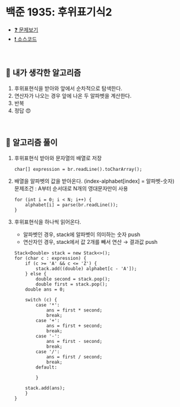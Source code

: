 # 백준 1935: 후위표기식2

* [❓ 문제보기](https://www.acmicpc.net/problem/1935)
* [❗ 소스코드](https://github.com/happ-in/algorithm/blob/main/BOJ/%5BBOJ%5D1935_%ED%9B%84%EC%9C%84%20%ED%91%9C%EA%B8%B0%EC%8B%9D2/BOj1935.java)

<br/>

## 🤔 내가 생각한 알고리즘
1. 후위표현식을 받아와 앞에서 순차적으로 탐색한다.
2. 연산자가 나오는 경우 앞에 나온 두 알파벳을 계산한다.
3. 반복
4. 정답 😍


<br/>

## 🔑 알고리즘 풀이
1. 후위표현식 받아와 문자열의 배열로 저장

    ```{.java}
    char[] expression = br.readLine().toCharArray();
    ```

2. 배열을 알파벳의 값을 받아온다.  (index-alphabet[index] = 알파벳-숫자)  
문제조건 :  A부터 순서대로 N개의 영대문자만이 사용

    ```{.java}
    for (int i = 0; i < N; i++) {
        alphabet[i] = parse(br.readLine());
    }
    ```

3. 후위표현식을 하나씩 읽어온다.
    * 알파벳인 경우, stack에 알파벳이 의미하는 숫자 push
    * 연산자인 경우, stack에서 값 2개를 빼서 연산 → 결과값 push  

    ```{.java}
    Stack<Double> stack = new Stack<>();
    for (char c : expression) {
        if (c >= 'A' && c <= 'Z') {
            stack.add((double) alphabet[c - 'A']);
        } else {
            double second = stack.pop();
            double first = stack.pop();
        double ans = 0;

        switch (c) {
            case '*':
                ans = first * second;
                break;
            case '+':
                ans = first + second;
                break;
            case '-':
                ans = first - second;
                break;
            case '/':
                ans = first / second;
                break;
            default:

            }

        stack.add(ans);
        }
    }
    ```


